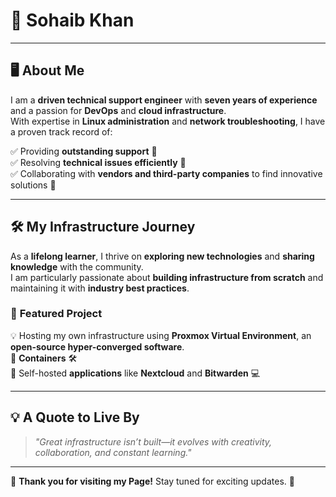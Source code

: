 # 🌟 Sohaib Khan

---

## 🖥️ **About Me**

I am a **driven technical support engineer** with **seven years of experience** and a passion for **DevOps** and **cloud infrastructure**.  
With expertise in **Linux administration** and **network troubleshooting**, I have a proven track record of:

✅ Providing **outstanding support** 🤝  
✅ Resolving **technical issues efficiently** 🚀  
✅ Collaborating with **vendors and third-party companies** to find innovative solutions 🔧  

---

## 🛠️ **My Infrastructure Journey**

As a **lifelong learner**, I thrive on **exploring new technologies** and **sharing knowledge** with the community.  
I am particularly passionate about **building infrastructure from scratch** and maintaining it with **industry best practices**.

### 🔹 **Featured Project**
💡 Hosting my own infrastructure using **Proxmox Virtual Environment**, an **open-source hyper-converged software**.  
🔹 **Containers** 🛠️  
🔹 Self-hosted **applications** like **Nextcloud** and **Bitwarden** 💻  

---

## 💡 **A Quote to Live By**

> _"Great infrastructure isn’t built—it evolves with creativity, collaboration, and constant learning."_  

---

🚀 **Thank you for visiting my Page!** Stay tuned for exciting updates. 🌌

